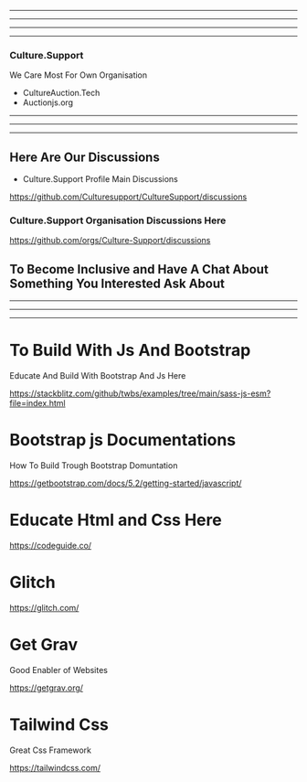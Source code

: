 ------

------

-------
-------


### Culture.Support




We Care Most For Own Organisation

- CultureAuction.Tech
- Auctionjs.org

------------
-------
-----












Here Are Our Discussions 
-----------


- Culture.Support Profile Main Discussions


https://github.com/Culturesupport/CultureSupport/discussions




### Culture.Support Organisation Discussions Here







https://github.com/orgs/Culture-Support/discussions




To Become Inclusive and Have A Chat About Something You Interested Ask About 
--------





-------------------------
---------------
-------------------------





# To Build With Js And Bootstrap


Educate And Build With Bootstrap And Js Here

https://stackblitz.com/github/twbs/examples/tree/main/sass-js-esm?file=index.html


# Bootstrap js Documentations 

How To Build Trough Bootstrap Domuntation 

https://getbootstrap.com/docs/5.2/getting-started/javascript/



# Educate Html and Css Here 

https://codeguide.co/


# Glitch

https://glitch.com/


# Get Grav

Good Enabler of Websites

https://getgrav.org/



# Tailwind Css


Great Css Framework

https://tailwindcss.com/






